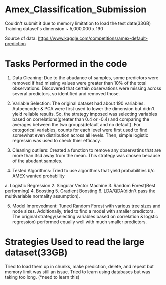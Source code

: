 # Amex_Classification_Submission
Couldn't submit it due to memory limitation to load the test data(33GB)
Training dataset's dimension ~ 5,000,000 x 190

Source of data: https://www.kaggle.com/competitions/amex-default-prediction


# Tasks Performed in the code

1. Data Cleaning: Due to the abudance of samples, some predictors were removed if had missing values were greater than 10% of the total observations. Discovered that
certain observations were missing across several predictors, so identified and removed those.

2. Variable Selection: The original dataset had about 190 variables. Autoencoder & PCA were first used to lower the dimension but didn't yield reliable results.
So, the strategy imposed was selecting variables based on correlations(greater than 0.4 or -0.4) and comparing the averages between the two groups(default and no default). For categorical variables, counts for each level were first used to find somewhat even distribution across all levels. Then, simple logistic regressin was used to check thier efficacy. 

3. Cleaning outliers: Created a function to remove any observatins that are more than 3sd away from the mean. This strategy was chosen because of the abudant samples.

4. Tested Algorithms: Tried to use algorithms that yield probabilities b/c AMEX wanted probability

a. Logistic Regression 2. Singular Vector Machine 3. Random Forest(Best performing) 4. Boosting 5. Gradient Boosting 6. LDA/QDA(didn't pass the multivariable normality assumption).

5. Model Improvedment: Tuned Random Forest with various tree sizes and node sizes. Additionally, tried to find a model with smaller predictors.
The original strategy(selecting variables based on correlation & logstic regression) performed equally well with much smaller predictors.


# Strategies Used to read the large dataset(33GB)

Tried to load them up in chunks, make prediction, delete, and repeat but memory limit was still an issue.
Tried to learn using databases but was taking too long. (*need to learn this)
